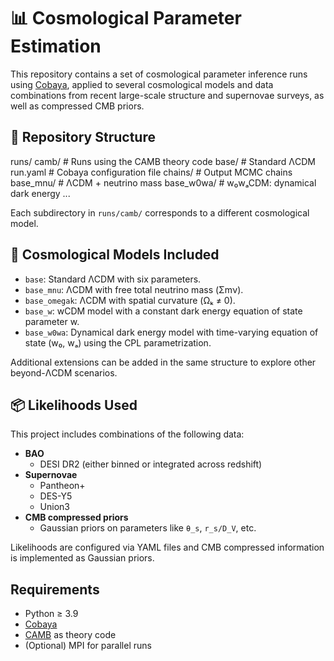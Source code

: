 # 📊 Cosmological Parameter Estimation

This repository contains a set of cosmological parameter inference runs using [Cobaya](https://cobaya.readthedocs.io/en/latest/), applied to several cosmological models and data combinations from recent large-scale structure and supernovae surveys, as well as compressed CMB priors.

## 📁 Repository Structure

runs/
  camb/ # Runs using the CAMB theory code
    base/ # Standard ΛCDM
      run.yaml # Cobaya configuration file
      chains/ # Output MCMC chains
    base_mnu/ # ΛCDM + neutrino mass
    base_w0wa/ # w₀wₐCDM: dynamical dark energy
...

Each subdirectory in `runs/camb/` corresponds to a different cosmological model.

## 🌌 Cosmological Models Included

- `base`: Standard ΛCDM with six parameters.
- `base_mnu`: ΛCDM with free total neutrino mass (Σmν).
- `base_omegak`: ΛCDM with spatial curvature (Ωₖ ≠ 0).
- `base_w`: wCDM model with a constant dark energy equation of state parameter w.
- `base_w0wa`: Dynamical dark energy model with time-varying equation of state (w₀, wₐ) using the CPL parametrization.

Additional extensions can be added in the same structure to explore other beyond-ΛCDM scenarios.

## 📦 Likelihoods Used

This project includes combinations of the following data:

- **BAO**
  - DESI DR2 (either binned or integrated across redshift)
- **Supernovae**
  - Pantheon+
  - DES-Y5
  - Union3
- **CMB compressed priors**
  - Gaussian priors on parameters like `θ_s`, `r_s/D_V`, etc.

Likelihoods are configured via YAML files and CMB compressed information is implemented as Gaussian priors.

## Requirements

- Python ≥ 3.9
- [Cobaya](https://cobaya.readthedocs.io)
- [CAMB](https://camb.info) as theory code
- (Optional) MPI for parallel runs
